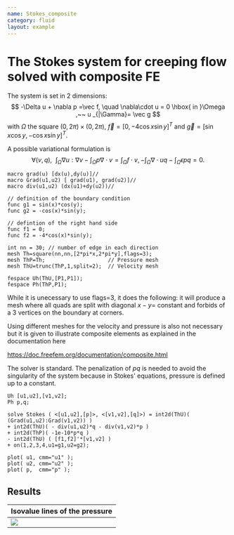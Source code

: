 ```yaml
---
name: Stokes_composite
category: fluid
layout: example
---
```


# The Stokes system for creeping flow solved with composite FE
The system is set in 2 dimensions:
$$
-\Delta u + \nabla p =\vec f, \quad
 \nabla\cdot u = 0   \hbox{ in }\Omega ,~~
 u _{|\Gamma}= \vec g
 $$
with $\Omega$ the  square $(0,2\pi)\times(0,2\pi)$, $\vec f=[0,-4\cos x\sin y]^T$ and $\vec g=[\sin x\cos y,-\cos x \sin y]^T$.

A possible variational formulation is
$$∀(v,q),~~∫_Ω ∇u:∇v−∫_Ωp\nabla\cdot v=∫_Ωf\cdot v,
−∫_Ω\nabla\cdot u q−∫_Ωϵpq=0.
$$
~~~freefem
macro grad(u) [dx(u),dy(u)]//
macro Grad(u1,u2) [ grad(u1), grad(u2)]//
macro div(u1,u2) (dx(u1)+dy(u2))//

// definition of the boundary condition 
func g1 = sin(x)*cos(y);
func g2 = -cos(x)*sin(y);

// defintion of the right hand side
func f1 = 0;
func f2 = -4*cos(x)*sin(y);

int nn = 30; // number of edge in each direction
mesh Th=square(nn,nn,[2*pi*x,2*pi*y],flags=3);
mesh ThP=Th;                    // Pressure mesh
mesh ThU=trunc(ThP,1,split=2);  // Velocity mesh

fespace Uh(ThU,[P1,P1]);
fespace Ph(ThP,P1);
~~~
While it is unecessary to use flags=3, it does the following:
it will produce a mesh where all quads are split with diagonal $x-y=$ constant and forbids of a 3 vertices on the boundary at corners.

Using different meshes for the velocity and pressure is also not necessary but it is given to illustrate composite elements as explained in the documentation here

https://doc.freefem.org/documentation/composite.html

The solver is standard.  The penalization of $pq$ is needed to avoid the singularity of the system because in Stokes' equations, pressure is defined up to a constant.
~~~freefem
Uh [u1,u2],[v1,v2];
Ph p,q;

solve Stokes ( <[u1,u2],[p]>, <[v1,v2],[q]>) = int2d(ThU)( (Grad(u1,u2):Grad(v1,v2)) )
+ int2d(ThU)( - div(u1,u2)*q - div(v1,v2)*p )
+ int2d(ThP)( -1e-10*p*q )
- int2d(ThU) ( [f1,f2]'*[v1,v2] )
+ on(1,2,3,4,u1=g1,u2=g2);

plot( u1, cmm="u1" );
plot( u2, cmm="u2" );
plot( p,  cmm="p" );
~~~
## Results

| Isovalue lines of the pressure |
| ------------------------------ |
| ![][_solution]                 |

[_solution]: https://raw.githubusercontent.com/FreeFem/FreeFem-markdown-figures/main/examples/examples/stokes_composite/solution.png

